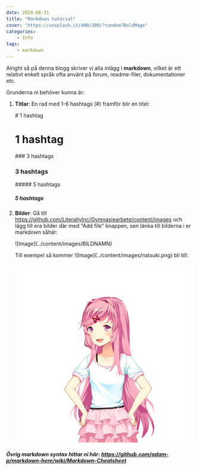 ```yaml
---
date: 2020-08-31
title: "Markdown tutorial"
cover: "https://unsplash.it/400/300/?random?BoldMage"
categories: 
    - Info
tags:
    - markdown
---
```




Alright så på denna blogg skriver vi alla inlägg i **markdown**, vilket är ett relativt enkelt språk ofta använt på forum, readme-filer, dokumentationer etc. 

Grunderna ni behöver kunna är:

1. **Titlar**: En rad med 1-6 hashtags (#) framför blir en titel:

   \# 1 hashtag

   # 1 hashtag

   \### 3 hashtags

   ### 3 hashtags

   \##### 5 hashtags

   ##### 5 hashtags

   

2. **Bilder**: Gå till https://github.com/LiterallyInc/Gymnasiearbete/content/images och lägg till era bilder där med "Add file" knappen, sen länka till bilderna i er markdown såhär:

   \!\[Image](../content/images/BILDNAMN)

   Till exempel så kommer \!\[Image](../content/images/natsuki.png) bli till:

   ![Image](../content/images/natsuki.png)

##### Övrig markdown syntax hittar ni här: https://github.com/adam-p/markdown-here/wiki/Markdown-Cheatsheet

